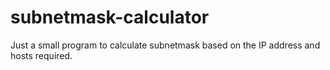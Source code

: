 # subnetmask-calculator
Just a small program to calculate subnetmask based on the IP address and hosts required.
